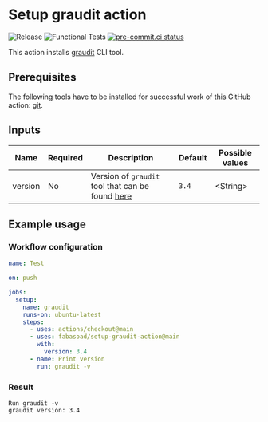 # Setup graudit action

![Release](https://img.shields.io/github/v/release/fabasoad/setup-graudit-action?include_prereleases)
![Functional Tests](https://github.com/fabasoad/setup-graudit-action/workflows/Functional%20Tests/badge.svg)
[![pre-commit.ci status](https://results.pre-commit.ci/badge/github/fabasoad/setup-graudit-action/main.svg)](https://results.pre-commit.ci/latest/github/fabasoad/setup-graudit-action/main)

This action installs [graudit](https://github.com/wireghoul/graudit) CLI tool.

## Prerequisites

The following tools have to be installed for successful work of this GitHub action:
[git](https://git-scm.com).

## Inputs

| Name    | Required | Description                                                                                       | Default | Possible values |
|---------|----------|---------------------------------------------------------------------------------------------------|---------|-----------------|
| version | No       | Version of `graudit` tool that can be found [here](https://github.com/wireghoul/graudit/releases) | `3.4`   | &lt;String&gt;  |

## Example usage

### Workflow configuration

```yaml
name: Test

on: push

jobs:
  setup:
    name: graudit
    runs-on: ubuntu-latest
    steps:
      - uses: actions/checkout@main
      - uses: fabasoad/setup-graudit-action@main
        with:
          version: 3.4
      - name: Print version
        run: graudit -v
```

### Result

```shell
Run graudit -v
graudit version: 3.4
```
